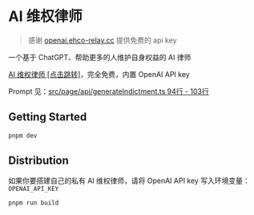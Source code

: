 # AI 维权律师

> 感谢 [openai.ehco-relay.cc](https://openai.ehco-relay.cc) 提供免费的 api key

一个基于 ChatGPT、帮助更多的人维护自身权益的 AI 律师

[AI 维权律师 \[点击跳转\]](https://ai-lawyer.yuanx.me)，完全免费，内置 OpenAI API key

Prompt 见：[src/page/api/generateIndictment.ts 94行 - 103行](https://github.com/imyuanx/ai-lawyer/blob/66077b86f45cee2e3e2dfcae5633797632ed0fab/src/pages/api/generateIndictment.ts#L94-L103)

## Getting Started

```bash
pnpm dev
```

## Distribution

如果你要搭建自己的私有 AI 维权律师，请将 OpenAI API key 写入环境变量：`OPENAI_API_KEY`

```bash
pnpm run build
```